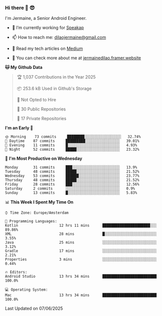### Hi there 👋 😎
I'm Jermaine, a Senior Android Engineer.

- 🔭 I’m currently working for [Speakap](https://www.speakap.com/)

- 📫 How to reach me: dilaojermaine@gmail.com

- 📖 Read my tech articles on [Medium](https://jermainedilao.medium.com/)

- 👀 You can check more about me at [jermainedilao.framer.website](https://jermainedilao.framer.website)

<!--
**jermainedilao/jermainedilao** is a ✨ _special_ ✨ repository because its `README.md` (this file) appears on your GitHub profile.

Here are some ideas to get you started:

- 🔭 I’m currently working on ...
- 🌱 I’m currently learning ...
- 👯 I’m looking to collaborate on ...
- 🤔 I’m looking for help with ...
- 💬 Ask me about ...
- 📫 How to reach me: ...
- 😄 Pronouns: ...
- ⚡ Fun fact: ...
-->

<!--START_SECTION:waka-->
**🐱 My Github Data** 

> 🏆 1,037 Contributions in the Year 2025
 > 
> 📦 253.6 kB Used in Github's Storage 
 > 
> 🚫 Not Opted to Hire
 > 
> 📜 30 Public Repositories 
 > 
> 🔑 17 Private Repositories  
 > 
**I'm an Early 🐤** 

```text
🌞 Morning    73 commits     ████████░░░░░░░░░░░░░░░░░   32.74% 
🌆 Daytime    87 commits     █████████░░░░░░░░░░░░░░░░   39.01% 
🌃 Evening    11 commits     █░░░░░░░░░░░░░░░░░░░░░░░░   4.93% 
🌙 Night      52 commits     █████░░░░░░░░░░░░░░░░░░░░   23.32%

```
📅 **I'm Most Productive on Wednesday** 

```text
Monday       31 commits     ███░░░░░░░░░░░░░░░░░░░░░░   13.9% 
Tuesday      48 commits     █████░░░░░░░░░░░░░░░░░░░░   21.52% 
Wednesday    53 commits     ██████░░░░░░░░░░░░░░░░░░░   23.77% 
Thursday     48 commits     █████░░░░░░░░░░░░░░░░░░░░   21.52% 
Friday       28 commits     ███░░░░░░░░░░░░░░░░░░░░░░   12.56% 
Saturday     2 commits      ░░░░░░░░░░░░░░░░░░░░░░░░░   0.9% 
Sunday       13 commits     █░░░░░░░░░░░░░░░░░░░░░░░░   5.83%

```


📊 **This Week I Spent My Time On** 

```text
⌚︎ Time Zone: Europe/Amsterdam

💬 Programming Languages: 
Kotlin                   12 hrs 11 mins      ██████████████████████░░░   89.86% 
XML                      28 mins             █░░░░░░░░░░░░░░░░░░░░░░░░   3.55% 
Java                     25 mins             ░░░░░░░░░░░░░░░░░░░░░░░░░   3.12% 
Gradle                   17 mins             ░░░░░░░░░░░░░░░░░░░░░░░░░   2.21% 
Properties               3 mins              ░░░░░░░░░░░░░░░░░░░░░░░░░   0.44%

🔥 Editors: 
Android Studio           13 hrs 34 mins      █████████████████████████   100.0%

💻 Operating System: 
Mac                      13 hrs 34 mins      █████████████████████████   100.0%

```


 Last Updated on 07/06/2025
<!--END_SECTION:waka-->
